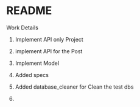 # README

Work Details

1. Implement API only Project

2. implement API for the Post

3. Implement Model

4. Added specs

5. Added database_cleaner for Clean the test dbs

6.
